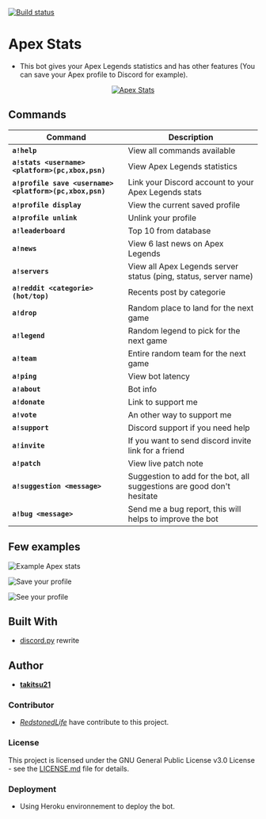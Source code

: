 [![Build status](https://ci.appveyor.com/api/projects/status/ikbq3x7q7wj1e3h5?svg=true)](https://ci.appveyor.com/project/takitsu21/botdiscord)
# Apex Stats

* This bot gives your Apex Legends statistics and has other features (You can save your Apex profile to Discord for example).
<p align="center"><a href="https://discordbots.org/bot/551446491886125059" >
  <img src="https://discordbots.org/api/widget/551446491886125059.svg?usernamecolor=FFFFFF&topcolor=000000" alt="Apex Stats" />
 </a></p>

## Commands

| Command | Description |
| ------- | ----------- |
| **`a!help`** | View all commands available |
| **`a!stats <username> <platform>(pc,xbox,psn)`** | View Apex Legends statistics |
| **`a!profile save <username> <platform>(pc,xbox,psn)`** | Link your Discord account to your Apex Legends stats |
| **`a!profile display`** | View the current saved profile |
| **`a!profile unlink`** | Unlink your profile |
| **`a!leaderboard`** | Top 10 from database |
| **`a!news`** | View 6 last news on Apex Legends |
| **`a!servers`** | View all Apex Legends server status (ping, status, server name) |
| **`a!reddit <categorie>(hot/top)`** | Recents post by categorie |
| **`a!drop`** | Random place to land for the next game |
| **`a!legend`** | Random legend to pick for the next game |
| **`a!team`** | Entire random team for the next game |
| **`a!ping`** | View bot latency |
| **`a!about`** | Bot info |
| **`a!donate`** | Link to support me |
| **`a!vote`** | An other way to support me |
| **`a!support`** | Discord support if you need help |
| **`a!invite`** | If you want to send discord invite link for a friend |
| **`a!patch`** | View live patch note |
| **`a!suggestion <message>`** | Suggestion to add for the bot, all suggestions are good don't hesitate |
| **`a!bug <message>`** | Send me a bug report, this will helps to improve the bot |

## Few examples

![Example Apex stats](https://i.imgur.com/ZL5YGUX.png)

![Save your profile](https://i.imgur.com/HspuDV2.png)

![See your profile](https://i.imgur.com/rwhpu5L.png)

## Built With

* [discord.py](https://discordpy.readthedocs.io/en/rewrite/) rewrite

## Author

* [**takitsu21**](https://github.com/takitsu21/)

### Contributor

* [*RedstonedLife*](https://github.com/RedstonedLife/) have contribute to this project.

### License

This project is licensed under the GNU General Public License v3.0 License - see the [LICENSE.md](LICENSE) file for details.

### Deployment

* Using Heroku environnement to deploy the bot.
